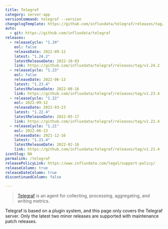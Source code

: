 ```yaml
---
title: Telegraf
category: server-app
versionCommand: telegraf --version
changelogTemplate: https://github.com/influxdata/telegraf/releases/tag/v__LATEST__
auto:
  - git: https://github.com/influxdata/telegraf
releases:
  - releaseCycle: "1.24"
    eol: false
    releaseDate: 2022-09-12
    latest: "1.24.2"
    latestReleaseDate: 2022-10-03
    link: https://github.com/influxdata/telegraf/releases/tag/v1.24.2
  - releaseCycle: "1.23"
    eol: false
    releaseDate: 2022-06-13
    latest: "1.23.4"
    latestReleaseDate: 2022-08-16
    link: https://github.com/influxdata/telegraf/releases/tag/v1.23.4
  - releaseCycle: "1.22"
    eol: 2022-09-12
    releaseDate: 2022-03-23
    latest: "1.22.4"
    latestReleaseDate: 2022-05-17
    link: https://github.com/influxdata/telegraf/releases/tag/v1.22.4
  - releaseCycle: "1.21"
    eol: 2022-06-13
    releaseDate: 2021-12-16
    latest: "1.21.4"
    latestReleaseDate: 2022-02-16
    link: https://github.com/influxdata/telegraf/releases/tag/v1.21.4
iconSlug: NA
permalink: /telegraf
releasePolicyLink: https://www.influxdata.com/legal/support-policy/
releaseColumn: true
releaseDateColumn: true
discontinuedColumn: false

---
```


> [Telegraf](https://github.com/influxdata/telegraf) is an agent for collecting, processing, aggregating, and writing metrics.

Telegraf is based on a plugin system, and this page only covers the Telegraf server.
Only the latest two minor releases are supported with maintenance patch releases. 
